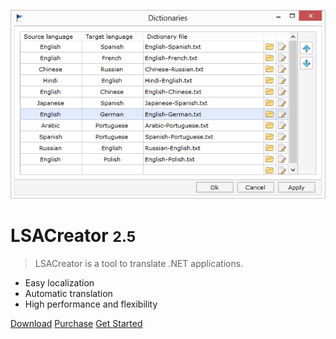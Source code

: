 ![logo](_media/dictionary_616_369.jpg)

# LSACreator <small>2.5</small>

> LSACreator is a tool to translate .NET applications.

* Easy localization
* Automatic translation
* High performance and flexibility

[Download](#download)
[Purchase](#purchase)
[Get Started](#installation)